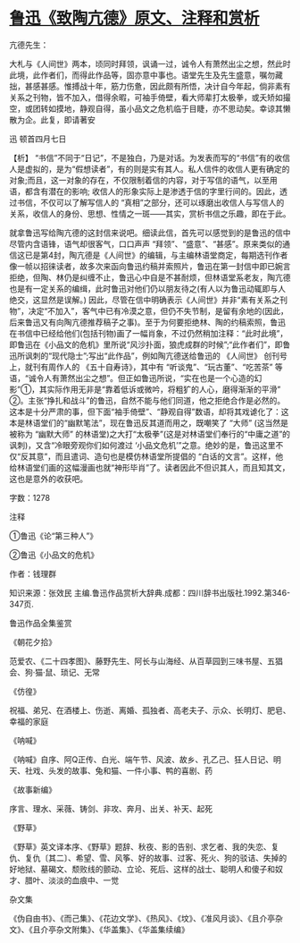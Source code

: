 # [鲁迅《致陶亢德》原文、注释和赏析](https://www.vrrw.net/wx/9473.html)

亢德先生：

大札与《人间世》两本，顷同时拜领，讽诵一过，诚令人有萧然出尘之想，然此时此境，此作者们，而得此作品等，固亦意中事也。语堂先生及先生盛意，嘱勿藏拙，甚感甚感。惟搏战十年，筋力伤惫，因此颇有所悟，决计自今年起，倘非素有关系之刊物，皆不加入，借得余暇，可袖手倚壁，看大师辈打太极拳，或夭矫如撮空，或团转如摸地，静观自得，虽小品文之危机临于目睫，亦不思动矣。幸谅其懒散为企。此复，即请著安

迅 顿首四月七日



【析】 “书信”不同于“日记”，不是独白，乃是对话。为发表而写的“书信”有的收信人是虚拟的，是为“假想读者”，有的则是实有其人。私人信件的收信人更有确定的对象;而且，这一对象的存在，不仅限制着信的内容，对于写信的语气，以至用语，都含有潜在的影响; 收信人的形象实际上是渗透于信的字里行间的。因此，透过书信，不仅可以了解写信人的 “真相”之部分，还可以琢磨出收信人与写信人的关系，收信人的身份、思想、性情之一斑——其实，赏析书信之乐趣，即在于此。

就拿鲁迅写给陶亢德的这封信来说吧。细读此信，首先可以感觉到的是鲁迅的信中尽管内含语锋，语气却很客气，口口声声 “拜领”、“盛意”、“甚感”。原来类似的通信这已是第4封，陶亢德是《人间世》的编辑，与主编林语堂商定，每期选刊作者像一帧以招徕读者，故多次来函向鲁迅约稿并索照片，鲁迅在第一封信中即已婉言拒绝，但陶、林仍是纠缠不止，鲁迅心中自是不甚耐烦，但林语堂系老友，陶亢德也是有一定关系的编缉，此时鲁迅对他们仍以朋友待之(有人以为鲁迅动辄即与人绝交，这显然是误解。) 因此，尽管在信中明确表示《人间世》并非“素有关系之刊物”，决定“不加入”，客气中已有冷漠之意，但仍不失节制，是留有余地的(因此，后来鲁迅又有向陶亢德推荐稿子之事)。至于为何要拒绝林、陶的约稿索照，鲁迅在书信中已经给他们(包括刊物)画了一幅肖象，不过仍然稍加注释：“此时此境”，即鲁迅在《小品文的危机》里所说“风沙扑面，狼虎成群的时候”;“此作者们”，即鲁迅所讽刺的“现代隐士”;写出“此作品”，例如陶亢德送给鲁迅的 《人间世》 创刊号上，就刊有周作人的 《五十自寿诗》，其中有 “听谈鬼”、“玩古董”、“吃苦茶” 等语，“诚令人有萧然出尘之想”。但正如鲁迅所说，“实在也是一个心造的幻影”①，其实际作用无非是“靠着低诉或微吟，将粗犷的人心，磨得渐渐的平滑” ②。主张“挣扎和战斗”的鲁迅，自然不能与他们同道，他之拒绝合作是必然的。这本是十分严肃的事，但下面“袖手倚壁”、“静观自得”数语，却将其戏谑化了：这本是林语堂们的“幽默笔法”，现在鲁迅反其道而用之，既嘲笑了 “大师” (这当然是被称为 “幽默大师” 的林语堂)之大打“太极拳”(这是对林语堂们奉行的“中庸之道”的讽刺)，又含“冷眼旁观你们如何渡过 ‘小品文危机’”之意。绝妙的是，鲁迅这里不仅“反其意”，而且遣词、造句也是模仿林语堂所提倡的 “白话的文言”。这样，他给林语堂们画的这幅漫画也就“神形毕肖”了。读者因此不但识其人，而且知其文，这也是意外的收获吧。

字数：1278

注释

①鲁迅《论“第三种人”》

②鲁迅《小品文的危机》

作者：钱理群

知识来源：张效民 主编.鲁迅作品赏析大辞典.成都：四川辞书出版社.1992.第346-347页.

鲁迅作品全集鉴赏

《朝花夕拾》

范爱农、《二十四孝图》、藤野先生、阿长与山海经、从百草园到三味书屋、五猖会、狗·猫·鼠、琐记、无常

《仿徨》

祝福、弟兄、在酒楼上、伤逝、离婚、孤独者、高老夫子、示众、长明灯、肥皂、幸福的家庭

《呐喊》

《呐喊》自序、阿Q正传、白光、端午节、风波、故乡、孔乙己、狂人日记、明天、社戏、头发的故事、兔和猫、一件小事、鸭的喜剧、药

《故事新编》

序言、理水、采薇、铸剑、非攻、奔月、出关、补天、起死

《野草》

《野草》英文译本序、《野草》题辞、秋夜、影的告别、求乞者、我的失恋、复仇、复仇〔其二〕、希望、雪、风筝、好的故事、过客、死火、狗的驳诘、失掉的好地狱、墓碣文、颓败线的颤动、立论、死后、这样的战士、聪明人和傻子和奴才、腊叶、淡淡的血痕中、一觉

杂文集

《伪自由书》、《而己集》、《花边文学》、《热风》、《坟》、《准风月谈》、《且介亭杂文》、《且介亭杂文附集》、《华盖集》、《华盖集续编》

